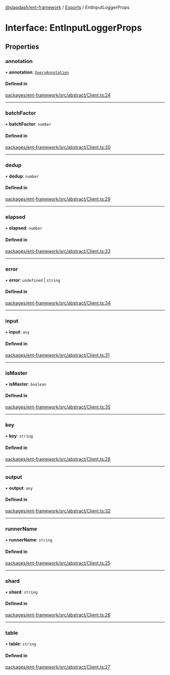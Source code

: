 [@slapdash/ent-framework](../README.md) / [Exports](../modules.md) / EntInputLoggerProps

# Interface: EntInputLoggerProps

## Properties

### annotation

• **annotation**: [`QueryAnnotation`](QueryAnnotation.md)

#### Defined in

[packages/ent-framework/src/abstract/Client.ts:24](https://github.com/time-loop/slapdash/blob/master/packages/ent-framework/src/abstract/Client.ts#L24)

___

### batchFactor

• **batchFactor**: `number`

#### Defined in

[packages/ent-framework/src/abstract/Client.ts:30](https://github.com/time-loop/slapdash/blob/master/packages/ent-framework/src/abstract/Client.ts#L30)

___

### dedup

• **dedup**: `number`

#### Defined in

[packages/ent-framework/src/abstract/Client.ts:29](https://github.com/time-loop/slapdash/blob/master/packages/ent-framework/src/abstract/Client.ts#L29)

___

### elapsed

• **elapsed**: `number`

#### Defined in

[packages/ent-framework/src/abstract/Client.ts:33](https://github.com/time-loop/slapdash/blob/master/packages/ent-framework/src/abstract/Client.ts#L33)

___

### error

• **error**: `undefined` \| `string`

#### Defined in

[packages/ent-framework/src/abstract/Client.ts:34](https://github.com/time-loop/slapdash/blob/master/packages/ent-framework/src/abstract/Client.ts#L34)

___

### input

• **input**: `any`

#### Defined in

[packages/ent-framework/src/abstract/Client.ts:31](https://github.com/time-loop/slapdash/blob/master/packages/ent-framework/src/abstract/Client.ts#L31)

___

### isMaster

• **isMaster**: `boolean`

#### Defined in

[packages/ent-framework/src/abstract/Client.ts:35](https://github.com/time-loop/slapdash/blob/master/packages/ent-framework/src/abstract/Client.ts#L35)

___

### key

• **key**: `string`

#### Defined in

[packages/ent-framework/src/abstract/Client.ts:28](https://github.com/time-loop/slapdash/blob/master/packages/ent-framework/src/abstract/Client.ts#L28)

___

### output

• **output**: `any`

#### Defined in

[packages/ent-framework/src/abstract/Client.ts:32](https://github.com/time-loop/slapdash/blob/master/packages/ent-framework/src/abstract/Client.ts#L32)

___

### runnerName

• **runnerName**: `string`

#### Defined in

[packages/ent-framework/src/abstract/Client.ts:25](https://github.com/time-loop/slapdash/blob/master/packages/ent-framework/src/abstract/Client.ts#L25)

___

### shard

• **shard**: `string`

#### Defined in

[packages/ent-framework/src/abstract/Client.ts:26](https://github.com/time-loop/slapdash/blob/master/packages/ent-framework/src/abstract/Client.ts#L26)

___

### table

• **table**: `string`

#### Defined in

[packages/ent-framework/src/abstract/Client.ts:27](https://github.com/time-loop/slapdash/blob/master/packages/ent-framework/src/abstract/Client.ts#L27)
